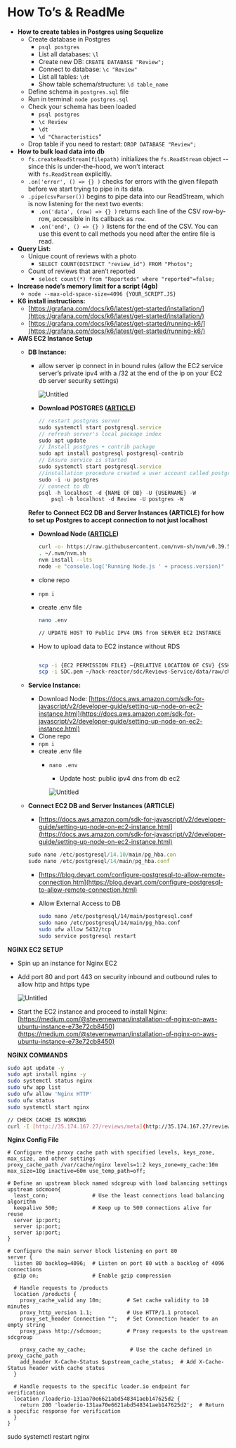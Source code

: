 # How To’s & ReadMe

- **How to create tables in Postgres using Sequelize**
    - Create database in Postgres
        - `psql postgres`
        - List all databases: `\l`
        - Create new DB: `CREATE DATABASE "Review";`
        - Connect to database: `\c "Review"`
        - List all tables: `\dt`
        - Show table schema/structure: `\d table_name`
    - Define schema in `postgres.sql` file
    - Run in terminal: `node postgres.sql`
    - Check your schema has been loaded
        - `psql postgres`
        - `\c Review`
        - `\dt`
        - `\d "Characteristics”`
    - Drop table if you need to restart: `DROP DATABASE "Review";`
- **How to bulk load data into db**
    - `fs.createReadStream(filepath)` initializes the `fs.ReadStream` object -- since this is under-the-hood, we won't interact with `fs.ReadStream` explicitly.
    - `.on('error', () => {} )` checks for errors with the given filepath before we start trying to pipe in its data.
    - `.pipe(csvParser())` begins to pipe data into our ReadStream, which is now listening for the next two events:
        - `.on('data', (row) => {} )` returns each line of the CSV row-by-row, accessible in its callback as `row`.
        - `.on('end', () => {} )` listens for the end of the CSV. You can use this event to call methods you need after the entire file is read.
- **Query List:**
    - Unique count of reviews with a photo
        - `SELECT COUNT(DISTINCT "review_id") FROM "Photos";`
    - Count of reviews that aren’t reported
        - `select count(*) from "Reporteds" where "reported"=false;`
- **Increase node’s memory limit for a script (4gb)**
    - `node --max-old-space-size=4096 {YOUR_SCRIPT.JS}`
- **K6 install instructions:**
    - [https://grafana.com/docs/k6/latest/get-started/installation/](https://grafana.com/docs/k6/latest/get-started/installation/)
    - [https://grafana.com/docs/k6/latest/get-started/running-k6/](https://grafana.com/docs/k6/latest/get-started/running-k6/)
- **AWS EC2 Instance Setup**
    - **DB Instance:**
        - allow server ip connect in in bound rules (allow the EC2 service server’s private ipv4 with a /32 at the end of the ip on your EC2 db server security settings)
            
            ![Untitled](How%20To%E2%80%99s%20&%20ReadMe%203ad638091c964092880817f536d357e1/Untitled.png)
            
        - **Download POSTGRES ([ARTICLE](https://www.digitalocean.com/community/tutorials/how-to-install-postgresql-on-ubuntu-20-04-quickstart))**
            
            ```jsx
            // restart postgres server
            sudo systemctl start postgresql.service
            // refresh server's local package index
            sudo apt update 
            // Install postgres + contrib package
            sudo apt install postgresql postgresql-contrib 
            // Ensure service is started
            sudo systemctl start postgresql.service
            //installation procedure created a user account called postgres that is associated with the default Postgres role
            sudo -i -u postgres
            // connect to db
            psql -h localhost -d {NAME OF DB} -U {USERNAME} -W 
            	psql -h localhost -d Review -U postgres -W
            ```
            
        
        **Refer to** **Connect EC2 DB and Server Instances (ARTICLE) for how to set up Postgres to accept connection to not just localhost**
        
        - **Download Node ([ARTICLE](https://docs.aws.amazon.com/sdk-for-javascript/v2/developer-guide/setting-up-node-on-ec2-instance.html))**
            
            ```bash
            curl -o- https://raw.githubusercontent.com/nvm-sh/nvm/v0.39.5/install.sh | bash
            . ~/.nvm/nvm.sh
            nvm install --lts
            node -e "console.log('Running Node.js ' + process.version)"
            ```
            
        - clone repo
        - `npm i`
        - create .env file
            
            ```bash
            nano .env
            
            // UPDATE HOST TO Public IPV4 DNS from SERVER EC2 INSTANCE
            ```
            
        - How to upload data to EC2 instance without RDS
            
            ```bash
            
            scp -i {EC2 PERMISSION FILE} ~{RELATIVE LOCATION OF CSV} {SSH LINK}:~{WHERE TO STORE CSV IN EC2 INSTANCE}
            scp -i SDC.pem ~/hack-reactor/sdc/Reviews-Service/data/raw/characteristic_reviews.csv ubuntu@ec2-34-228-60-210.compute-1.amazonaws.com:~/Reviews-Service/data/
            ```
            
    - **Service Instance:**
        - Download Node: [https://docs.aws.amazon.com/sdk-for-javascript/v2/developer-guide/setting-up-node-on-ec2-instance.html](https://docs.aws.amazon.com/sdk-for-javascript/v2/developer-guide/setting-up-node-on-ec2-instance.html)
        - Clone repo
        - `npm i`
        - create .env file
            - `nano .env`
                - Update host: public ipv4 dns from db ec2
                
                ![Untitled](How%20To%E2%80%99s%20&%20ReadMe%203ad638091c964092880817f536d357e1/Untitled%201.png)
                
    - **Connect EC2 DB and Server Instances (ARTICLE)**
        - [https://docs.aws.amazon.com/sdk-for-javascript/v2/developer-guide/setting-up-node-on-ec2-instance.html](https://docs.aws.amazon.com/sdk-for-javascript/v2/developer-guide/setting-up-node-on-ec2-instance.html)
        
        ```jsx
        sudo nano /etc/postgresql/14.10/main/pg_hba.con
        sudo nano /etc/postgresql/14/main/pg_hba.conf
        ```
        
        - [https://blog.devart.com/configure-postgresql-to-allow-remote-connection.htm](https://blog.devart.com/configure-postgresql-to-allow-remote-connection.html)
        - Allow External Access to DB
            
            ```bash
            sudo nano /etc/postgresql/14/main/postgresql.conf
            sudo nano /etc/postgresql/14/main/pg_hba.conf
            sudo ufw allow 5432/tcp
            sudo service postgresql restart
            ```
            

**NGINX EC2 SETUP**

- Spin up an instance for Nginx EC2
- Add port 80 and port 443 on security inbound and outbound rules to allow http and https type
    
    ![Untitled](How%20To%E2%80%99s%20&%20ReadMe%203ad638091c964092880817f536d357e1/Untitled%202.png)
    
- Start the EC2 instance and proceed to install Nginx: [https://medium.com/@stevernewman/installation-of-nginx-on-aws-ubuntu-instance-e73e72cb8450](https://medium.com/@stevernewman/installation-of-nginx-on-aws-ubuntu-instance-e73e72cb8450)

**NGINX COMMANDS**

```bash
sudo apt update -y
sudo apt install nginx -y
sudo systemctl status nginx
sudo ufw app list
sudo ufw allow 'Nginx HTTP'
sudo ufw status
sudo systemctl start nginx

// CHECK CACHE IS WORKING
curl -I [http://35.174.167.27/reviews/meta](http://35.174.167.27/reviews/meta)
```

**Nginx Config File**

```
# Configure the proxy cache path with specified levels, keys_zone, max_size, and other settings
proxy_cache_path /var/cache/nginx levels=1:2 keys_zone=my_cache:10m max_size=10g inactive=60m use_temp_path=off;

# Define an upstream block named sdcgroup with load balancing settings
upstream sdcmoon{
  least_conn;              # Use the least connections load balancing algorithm
  keepalive 500;           # Keep up to 500 connections alive for reuse
  server ip:port;
  server ip:port;
  server ip:port;
}

# Configure the main server block listening on port 80
server {
  listen 80 backlog=4096;  # Listen on port 80 with a backlog of 4096 connections
  gzip on;                 # Enable gzip compression

  # Handle requests to /products
  location /products {
    proxy_cache_valid any 10m;        # Set cache validity to 10 minutes
    proxy_http_version 1.1;           # Use HTTP/1.1 protocol
    proxy_set_header Connection "";   # Set Connection header to an empty string
    proxy_pass http://sdcmoon;        # Proxy requests to the upstream sdcgroup

    proxy_cache my_cache;              # Use the cache defined in proxy_cache_path
    add_header X-Cache-Status $upstream_cache_status;  # Add X-Cache-Status header with cache status
  }

  # Handle requests to the specific loader.io endpoint for verification
  location /loaderio-131aa70e6621abd548341aeb147625d2 {
    return 200 'loaderio-131aa70e6621abd548341aeb147625d2';  # Return a specific response for verification
  }
}
```

sudo systemctl restart nginx
